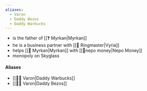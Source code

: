 ```yaml
---
aliases:
  - Varon
  - Daddy Bezos
  - Daddy Warbucks
---
```

- is the father of [[❓ Myrkan|Myrkan]]
- he is a business partner with [[🦇 Ringmaster|Vyria]]
- helps [[🧙 Myrkan|Myrkan]] with [[💸nepo money|Nepo Money]]
- monopoly on Skyglass
#### Aliases
- [[👨‍💼 Varon|Daddy Warbucks]]
- [[👨‍💼 Varon|Daddy Bezos]]
